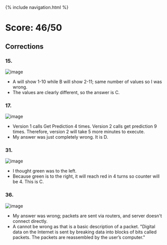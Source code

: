 {% include navigation.html %}


# Score: 46/50

## Corrections

### 15.

![image](https://user-images.githubusercontent.com/64157584/167276569-f1a0726e-fd5f-4432-8611-4164c1c1b3b9.png)

* A will show 1-10 while B will show 2-11; same number of values so I was wrong.
* The values are clearly different, so the answer is C. 

### 17.

![image](https://user-images.githubusercontent.com/64157584/167276726-ef9170b6-f4c5-46f9-86e3-fc9187a92ba6.png)

* Version 1 calls Get Prediction 4 times. Version 2 calls get prediction 9 times. Therefore, version 2 will take 5 more minutes to execute.
* My answer was just completely wrong. It is D.

### 31.

![image](https://user-images.githubusercontent.com/64157584/167276846-b6031ccc-2f52-4ac2-944f-b3eb9e673219.png)

* I thought green was to the left. 
* Because green is to the right, it will reach red in 4 turns so counter will be 4. This is C. 

### 36. 

![image](https://user-images.githubusercontent.com/64157584/167277021-f3575c6e-f55a-46d6-bca6-4625d147cf89.png)

* My answer was wrong; packets are sent via routers, and server doesn't connect directly.
* A cannot be wrong as that is a basic description of a packet. "Digital data on the Internet is sent by breaking data into blocks of bits called packets. The packets are reassembled by the user’s computer."
